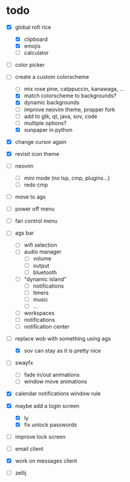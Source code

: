 # todo

- [x] global rofi rice
    - [x] clipboard
    - [x] emojis
    - [ ] calculator

- [ ] color picker

- [ ] create a custom colorscheme
    - [ ] mix rose pine, catppuccin, kanawaga, ...
    - [x] match colorscheme to backgrounds?
    - [x] dynamic backgrounds
    - [ ] improve neovim theme, propper fork
    - [ ] add to gtk, qt, java, sov, code
    - [ ] multiple options?
    - [x] sunpaper in python

- [x] change cursor again
- [x] revisit icon theme

- [ ] neovim
    - [ ] mini mode (no lsp, cmp, plugins...)
    - [ ] redo cmp

- [ ] move to ags
- [ ] power off menu
- [ ] fan control menu
- [ ] ags bar
    - [ ] wifi selection
    - [ ] audio manager
        - [ ] volume
        - [ ] output
        - [ ] bluetooth
    - [ ] "dynamic island"
        - [ ] notifications
        - [ ] timers
        - [ ] music
        - [ ] ...
    - [ ] workspaces
    - [ ] notifications
    - [ ] notification center

- [ ] replace wob with something using ags
    - [x] sov can stay as it is pretty nice

- [ ] swayfx
    - [ ] fade in/out animations
    - [ ] window move animations

- [x] calendar notifications window rule

- [x] maybe add a login screen
    - [x] ly
    - [x] fix unlock passwords
- [ ] improve lock screen

- [ ] email client
- [x] work on messages client

- [ ] zellij
